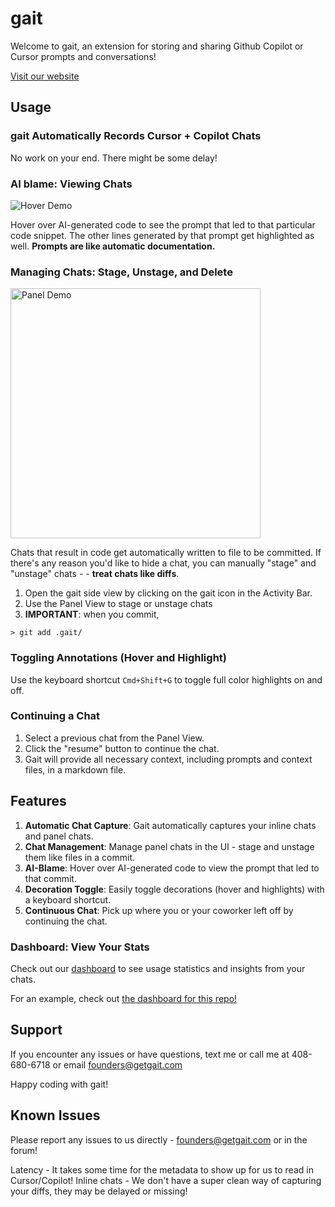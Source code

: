 # gait

Welcome to gait, an extension for storing and sharing Github Copilot or Cursor prompts and conversations!

[Visit our website](https://getgait.com)

## Usage

### gait Automatically Records Cursor + Copilot Chats

No work on your end. There might be some delay! 

### AI blame: Viewing Chats

![Hover Demo](https://i.postimg.cc/HWFHbw9X/hoverdemo3.gif)

Hover over AI-generated code to see the prompt that led to that particular code snippet. 
The other lines generated by that prompt get highlighted as well. **Prompts are like automatic documentation.** 

### Managing Chats: Stage, Unstage, and Delete 
<img src="https://i.postimg.cc/xTHQ5X67/paneldemo.gif" alt="Panel Demo" width="400"/>

Chats that result in code get automatically written to file to be committed. If there's any reason you'd like to hide a chat, you can manually "stage" and "unstage" chats -  - **treat chats like diffs**.
1. Open the gait side view by clicking on the gait icon in the Activity Bar.
2. Use the Panel View to stage or unstage chats
3. **IMPORTANT**: when you commit, 

```
> git add .gait/
```


### Toggling Annotations (Hover and Highlight)

Use the keyboard shortcut `Cmd+Shift+G` to toggle full color highlights on and off.

### Continuing a Chat

1. Select a previous chat from the Panel View.
2. Click the "resume" button to continue the chat.
3. Gait will provide all necessary context, including prompts and context files, in a markdown file.


## Features

1. **Automatic Chat Capture**: Gait automatically captures your inline chats and panel chats.
2. **Chat Management**: Manage panel chats in the UI - stage and unstage them like files in a commit.
3. **AI-Blame**: Hover over AI-generated code to view the prompt that led to that commit.
4. **Decoration Toggle**: Easily toggle decorations (hover and highlights) with a keyboard shortcut.
5. **Continuous Chat**: Pick up where you or your coworker left off by continuing the chat.

### Dashboard: View Your Stats

Check out our [dashboard](https://getgait.com/auth) to see usage statistics and insights from your chats.

For an example, check out [the dashboard for this repo!](https://getgait.com/stats/f8f91b89e0)

## Support

If you encounter any issues or have questions, text me or call me at 408-680-6718 or email founders@getgait.com

Happy coding with gait!

## Known Issues

Please report any issues to us directly - founders@getgait.com or in the forum!

Latency - It takes some time for the metadata to show up for us to read in Cursor/Copilot!
Inline chats - We don't have a super clean way of capturing your diffs, they may be delayed or missing!
